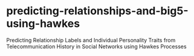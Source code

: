 # predicting-relationships-and-big5-using-hawkes
Predicting Relationship Labels and Individual Personality Traits from Telecommunication History in Social Networks using Hawkes Processes
